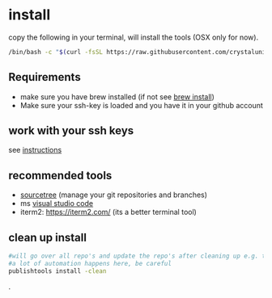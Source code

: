 
# install

copy the following in your terminal, will install the tools (OSX only for now).

```bash
/bin/bash -c "$(curl -fsSL https://raw.githubusercontent.com/crystaluniverse/publishtools/master/scripts/install.sh)"
```

## Requirements

- make sure you have brew installed (if not see [brew install](brew))
- Make sure your ssh-key is loaded and you have it in your github account


## work with your ssh keys

see [instructions](sshkey)

## recommended tools

- [sourcetree](https://www.sourcetreeapp.com/) (manage your git repositories and branches)
- ms [visual studio code](https://code.visualstudio.com/)
- iterm2: https://iterm2.com/  (its a better terminal tool)

## clean up install

```bash
#will go over all repo's and update the repo's after cleaning up e.g. the wiki's
#a lot of automation happens here, be careful
publishtools install -clean
```

.